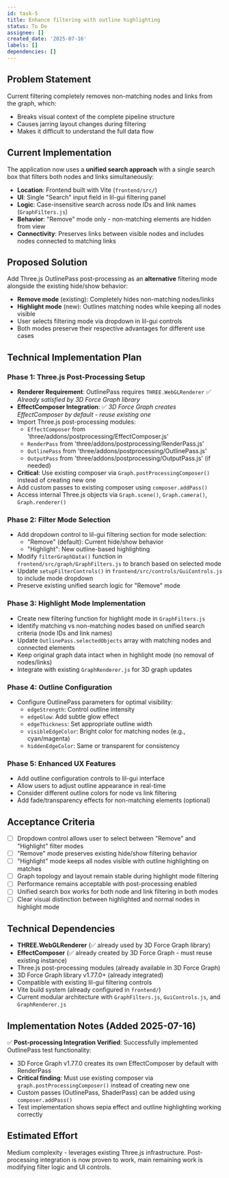 ```yaml
---
id: task-5
title: Enhance filtering with outline highlighting
status: To Do
assignee: []
created_date: '2025-07-16'
labels: []
dependencies: []
---
```


## Problem Statement

Current filtering completely removes non-matching nodes and links from the graph, which:

- Breaks visual context of the complete pipeline structure
- Causes jarring layout changes during filtering
- Makes it difficult to understand the full data flow

## Current Implementation

The application now uses a **unified search approach** with a single search box that filters both nodes and links simultaneously:

- **Location**: Frontend built with Vite (`frontend/src/`)
- **UI**: Single "Search" input field in lil-gui filtering panel
- **Logic**: Case-insensitive search across node IDs and link names (`GraphFilters.js`)
- **Behavior**: "Remove" mode only - non-matching elements are hidden from view
- **Connectivity**: Preserves links between visible nodes and includes nodes connected to matching links

## Proposed Solution

Add Three.js OutlinePass post-processing as an **alternative** filtering mode alongside the existing hide/show behavior:

- **Remove mode** (existing): Completely hides non-matching nodes/links
- **Highlight mode** (new): Outlines matching nodes while keeping all nodes visible
- User selects filtering mode via dropdown in lil-gui controls
- Both modes preserve their respective advantages for different use cases

## Technical Implementation Plan

### Phase 1: Three.js Post-Processing Setup

- **Renderer Requirement**: OutlinePass requires `THREE.WebGLRenderer` ✅ *Already satisfied by 3D Force Graph library*
- **EffectComposer Integration**: ✅ *3D Force Graph creates EffectComposer by default - reuse existing one*
- Import Three.js post-processing modules:
  - `EffectComposer` from 'three/addons/postprocessing/EffectComposer.js'
  - `RenderPass` from 'three/addons/postprocessing/RenderPass.js'
  - `OutlinePass` from 'three/addons/postprocessing/OutlinePass.js'
  - `OutputPass` from 'three/addons/postprocessing/OutputPass.js' (if needed)
- **Critical**: Use existing composer via `Graph.postProcessingComposer()` instead of creating new one
- Add custom passes to existing composer using `composer.addPass()`
- Access internal Three.js objects via `Graph.scene()`, `Graph.camera()`, `Graph.renderer()`

### Phase 2: Filter Mode Selection

- Add dropdown control to lil-gui filtering section for mode selection:
  - "Remove" (default): Current hide/show behavior  
  - "Highlight": New outline-based highlighting
- Modify `filterGraphData()` function in `frontend/src/graph/GraphFilters.js` to branch based on selected mode
- Update `setupFilterControls()` in `frontend/src/controls/GuiControls.js` to include mode dropdown
- Preserve existing unified search logic for "Remove" mode

### Phase 3: Highlight Mode Implementation

- Create new filtering function for highlight mode in `GraphFilters.js`
- Identify matching vs non-matching nodes based on unified search criteria (node IDs and link names)
- Update `OutlinePass.selectedObjects` array with matching nodes and connected elements
- Keep original graph data intact when in highlight mode (no removal of nodes/links)
- Integrate with existing `GraphRenderer.js` for 3D graph updates

### Phase 4: Outline Configuration

- Configure OutlinePass parameters for optimal visibility:
  - `edgeStrength`: Control outline intensity
  - `edgeGlow`: Add subtle glow effect
  - `edgeThickness`: Set appropriate outline width
  - `visibleEdgeColor`: Bright color for matching nodes (e.g., cyan/magenta)
  - `hiddenEdgeColor`: Same or transparent for consistency

### Phase 5: Enhanced UX Features

- Add outline configuration controls to lil-gui interface
- Allow users to adjust outline appearance in real-time
- Consider different outline colors for node vs link filtering
- Add fade/transparency effects for non-matching elements (optional)

## Acceptance Criteria

- [ ] Dropdown control allows user to select between "Remove" and "Highlight" filter modes
- [ ] "Remove" mode preserves existing hide/show filtering behavior
- [ ] "Highlight" mode keeps all nodes visible with outline highlighting on matches
- [ ] Graph topology and layout remain stable during highlight mode filtering
- [ ] Performance remains acceptable with post-processing enabled
- [ ] Unified search box works for both node and link filtering in both modes
- [ ] Clear visual distinction between highlighted and normal nodes in highlight mode

## Technical Dependencies

- **THREE.WebGLRenderer** (✅ already used by 3D Force Graph library)
- **EffectComposer** (✅ already created by 3D Force Graph - must reuse existing instance)
- Three.js post-processing modules (already available in 3D Force Graph)
- 3D Force Graph library v1.77.0+ (already integrated)
- Compatible with existing lil-gui filtering controls
- Vite build system (already configured in `frontend/`)
- Current modular architecture with `GraphFilters.js`, `GuiControls.js`, and `GraphRenderer.js`

## Implementation Notes (Added 2025-07-16)

✅ **Post-processing Integration Verified**: Successfully implemented OutlinePass test functionality:
- 3D Force Graph v1.77.0 creates its own EffectComposer by default with RenderPass
- **Critical finding**: Must use existing composer via `graph.postProcessingComposer()` instead of creating new one
- Custom passes (OutlinePass, ShaderPass) can be added using `composer.addPass()`
- Test implementation shows sepia effect and outline highlighting working correctly

## Estimated Effort

Medium complexity - leverages existing Three.js infrastructure. Post-processing integration is now proven to work, main remaining work is modifying filter logic and UI controls.
